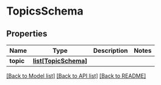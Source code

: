 # TopicsSchema

## Properties
Name | Type | Description | Notes
------------ | ------------- | ------------- | -------------
**topic** | [**list[TopicSchema]**](TopicSchema.md) |  | 

[[Back to Model list]](../README.md#documentation-for-models) [[Back to API list]](../README.md#documentation-for-api-endpoints) [[Back to README]](../README.md)


